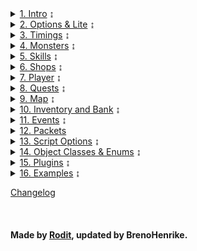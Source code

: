<details>
    <summary><a href="Intro">1. Intro</a> ↨</summary>
    <ul>
    <a href="Intro#creating-a-script">Creating a Script</a><br>
    <a href="Intro#the-script-interface">The Script Interface</a>
    </ul>
</details>

<details>
    <summary><a href="Options and Lite">2. Options & Lite</a> ↨</summary>
    <ul>
    <a href="Options and Lite#scriptinterface%23options">ScriptInterface.Options</a><br>
    <a href="Options and Lite#scriptinterface%23Lite">ScriptInterface.Lite</a><br>
    <a href="Options and Lite#setting-options">Setting options</a>
    </ul>
</details>

<details>
<summary><a href="Timings and Handlers">3. Timings</a> ↨</summary>
    <ul>
    <a href="Timings and Handlers#sleeping">Sleep</a><br>
    <a href="Timings and Handlers#waiting">Wait</a><br>
    <a href="Timings and Handlers#examples">Examples</a><br>
    <a href="Timings and Handlers#handlers">Handlers</a><br>
    <a href="Timings and Handlers#scheduling">Scheduling</a>
    </ul>
</details>

<details>
<summary><a href="Monsters">4. Monsters</a> ↨</summary>
    <ul>
    <a href="Monsters#properties">Properties</a><br>
    <a href="Monster#methods">Methods</a><br>
    <a href="Monsters#the-%27monster%27-class">The 'Monster' class</a>
    </ul>
</details>

<details>
<summary><a href="Skills">5. Skills</a> ↨</summary>
    <ul>
    <a href="Skills#properties">Properties</a><br>
    <a href="Skills#methods">Methods</a><br>
    <a href="Skills#skill-use-rules">Skill Use Rules</a><br>
    <a href="Skills#patterns">Patterns</a><br>
    <a href="Skills#skill-provider">Skill Provider (//TODO)</a>
    </ul>
</details>

<details>
<summary><a href="Shops">6. Shops</a> ↨</summary>
    <ul>
    <a href="Shops#properties">Properties</a><br>
    <a href="Shops#methods">Methods</a><br>
    </ul>
</details>

<details>
<summary><a href="Player">7. Player</a> ↨</summary>
    <ul>
    <a href="Player#properties">Properties</a><br>
    <a href="Player#methods">Methods</a><br>
    <a href="Player#examples">Examples</a>
    </ul>
</details>

<details>
<summary><a href="Quests">8. Quests</a> ↨</summary>
    <ul>
    <a href="Quests#properties">Properties</a><br>
    <a href="Quests#methods">Methods</a><br>
    <a href="Quests#the-%27quest%27-class">The 'Quest' class</a>
    </ul>
</details>

<details>
<summary><a href="Map">9. Map</a> ↨</summary>
    <ul>
    <a href="Map#properties">Properties</a><br>
    <a href="Map#methods">Methods</a><br>
    <a href="Map#the-%27playerinfo%27-class">The 'PlayerInfo' class</a>
    </ul>
</details>

<details>
<summary><a href="Inventory and Bank">10. Inventory and Bank</a> ↨</summary>
    <ul>
    <a href="Inventory and Bank#inventory-properties">Inventory Properties</a><br>
    <a href="Inventory and Bank#inventory-methods">Inventory Methods</a><br>
    <a href="Inventory and Bank#bank-properties">Bank Properties</a><br>
    <a href="Inventory and Bank#bank-methods">Bank Methods</a>
    </ul>
</details>

<details>
<summary><a href="Events">11. Events</a> ↨</summary>
    <ul>
    <a href="Events#listening-for-events">Listening for Events</a>
    </ul>
</details>

<details>
<summary><a href="Packets">12. Packets</a></summary>
</details>

<details>
<summary><a href="Script Options">13. Script Options</a> ↨</summary>
    <ul>
    <a href="Script Options#setting-up">Setting up</a><br>
    <a href="Script Options#adding-configurable-options">Adding configurable Options</a><br>
    <a href="Script Options#using-configured-options">Using configured Options</a><br>
    <a href="Script Options#enumerated-options">Enumerated Options</a><br>
    <a href="Script Options#manually-opening-configuration-ui">Manually opening Configuration UI</a>
    </ul>
</details>

<details>
<summary><a href="Object Classes and Enums">14. Object Classes & Enums</a> ↨</summary>
    <ul>
    <a href="Object Classes and Enums#object-classes">Object Classes</a><br>
    <a href="Object Classes and Enums#playerinfo"> - PlayerInfo</a><br>
    <a href="Object Classes and Enums#monster"> - Monster</a><br>
    <a href="Object Classes and Enums#quest"> - Quest</a><br>
    <a href="Object Classes and Enums#itembase"> - ItemBase</a><br>
    <a href="Object Classes and Enums#inventoryitem-itembase"> - InventoryItem</a><br>
    <a href="Object Classes and Enums#shopitem-itembase"> - ShopItem</a><br>
    <a href="Object Classes and Enums#mergeitem-shopitem"> - MergeItem</a><br>
    <a href="Object Classes and Enums#simplereward-itembase"> - SimpleReward</a><br>
    <a href="Object Classes and Enums#server"> - Server</a><br>
    <a href="Object Classes and Enums#enums">Enums</a><br>
    <a href="Object Classes and Enums#huntpriority"> - HuntPriority</a><br>
    <a href="Object Classes and Enums#boosttype"> - BoostType</a><br>
    <a href="Object Classes and Enums#itemcategory"> - ItemCategory</a><br>
    </ul>
</details>

<details>
<summary><a href="Plugins">15. Plugins</a> ↨</summary>
    <ul>
    <a href="Plugins#creating-a-plugin">Creating a Plugin</a><br>
    <a href="Plugins#configurable-plugin-options">Configurable Plugin Options</a><br>
    <a href="Plugins#user-interface-plugins">User Interface plugins</a>
    </ul>
</details>

<details>
<summary><a href="Examples">16. Examples</a> ↨</summary>
    <ul>
    <a href="Examples#design-and-layout">Design and Layout</a><br>
    <a href="Examples#repeating-the-quest">Repeating the quest</a><br>
    <a href="Examples#hunting-multiple-monsters">Hunting multiple monsters</a><br>
    <a href="Examples#hunting-for-multiple-items">Hunting for multiple items</a><br>
    <a href="Examples#setting-up-relogin">Setting up relogin</a><br>
    <a href="Examples#legion-fealty-1">Legion Fealty 1</a>
    </ul>
</details>

<a href="Changelog">Changelog</a>

<br>

#### Made by [Rodit](https://rodit.github.io/rbot-scripts/), updated by BrenoHenrike.
